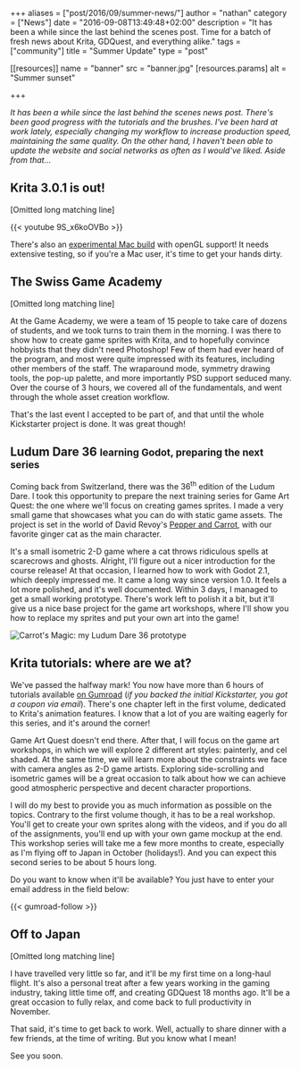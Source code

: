 +++
aliases = ["post/2016/09/summer-news/"]
author = "nathan"
category = ["News"]
date = "2016-09-08T13:49:48+02:00"
description = "It has been a while since the last behind the scenes post. Time for a batch of fresh news about Krita, GDQuest, and everything alike."
tags = ["community"]
title = "Summer Update"
type = "post"

[[resources]]
  name = "banner"
  src = "banner.jpg"
  [resources.params]
    alt = "Summer sunset"

+++

_It has been a while since the last behind the scenes news post. There's been good progress with the tutorials and the brushes. I've been hard at work lately, especially changing my workflow to increase production speed, maintaining the same quality. On the other hand, I haven't been able to update the website and social networks as often as I would've liked. Aside from that..._

## Krita 3.0.1 is out!

[Omitted long matching line]

{{< youtube 9S_x6koOVBo >}}

There's also an [experimental Mac build](//krita.org/en/item/experimental-osx-build-available/) with openGL support! It needs extensive testing, so if you're a Mac user, it's time to get your hands dirty.

## The Swiss Game Academy

[Omitted long matching line]

<!-- TODO: Screenshot -->

At the Game Academy, we were a team of 15 people to take care of dozens of students, and we took turns to train them in the morning. I was there to show how to create game sprites with Krita, and to hopefully convince hobbyists that they didn't need Photoshop! Few of them had ever heard of the program, and most were quite impressed with its features, including other members of the staff. The wraparound mode, symmetry drawing tools, the pop-up palette, and more importantly PSD support seduced many. Over the course of 3 hours, we covered all of the fundamentals, and went through the whole asset creation workflow.

That's the last event I accepted to be part of, and that until the whole Kickstarter project is done. It was great though!

## Ludum Dare 36 <small>learning Godot, preparing the next series</small>

Coming back from Switzerland, there was the 36<sup>th</sup> edition of the Ludum Dare. I took this opportunity to prepare the next training series for Game Art Quest: the one where we'll focus on creating games sprites. I made a very small game that showcases what you can do with static game assets. The project is set in the world of David Revoy's [Pepper and Carrot](//www.peppercarrot.com/), with our favorite ginger cat as the main character.

It's a small isometric 2-D game where a cat throws ridiculous spells at scarecrows and ghosts. Alright, I'll figure out a nicer introduction for the course release! At that occasion, I learned how to work with Godot 2.1, which deeply impressed me. It came a long way since version 1.0. It feels a lot more polished, and it's well documented. Within 3 days, I managed to get a small working prototype. There's work left to polish it a bit, but it'll give us a nice base project for the game art workshops, where I'll show you how to replace my sprites and put your own art into the game!

![Carrot's Magic: my Ludum Dare 36 prototype](/img/post/2016/09/ludum-dare-36-godot-prototype.jpg)

## Krita tutorials: where are we at?

We've passed the halfway mark! You now have more than 6 hours of tutorials available [on Gumroad](//gum.co/krita-tutorial-for-game-artists) (_if you backed the initial Kickstarter, you got a coupon via email_). There's one chapter left in the first volume, dedicated to Krita's animation features. I know that a lot of you are waiting eagerly for this series, and it's around the corner!

<!-- TODO: Screenshot -->

Game Art Quest doesn't end there. After that, I will focus on the game art workshops, in which we will explore 2 different art styles: painterly, and cel shaded. At the same time, we will learn more about the constraints we face with camera angles as 2-D game artists. Exploring side-scrolling and isometric games will be a great occasion to talk about how we can achieve good atmospheric perspective and decent character proportions.

I will do my best to provide you as much information as possible on the topics. Contrary to the first volume though, it has to be a real workshop. You'll get to create your own sprites along with the videos, and if you do all of the assignments, you'll end up with your own game mockup at the end. This workshop series will take me a few more months to create, especially as I'm flying off to Japan in October (holidays!). And you can expect this second series to be about 5 hours long.

Do you want to know when it'll be available? You just have to enter your email address in the field below:

{{< gumroad-follow >}}

## Off to Japan

[Omitted long matching line]

<!-- TODO: Screenshot -->

I have travelled very little so far, and it'll be my first time on a long-haul flight. It's also a personal treat after a few years working in the gaming industry, taking little time off, and creating GDQuest 18 months ago. It'll be a great occasion to fully relax, and come back to full productivity in November.

That said, it's time to get back to work. Well, actually to share dinner with a few friends, at the time of writing. But you know what I mean!

See you soon.
